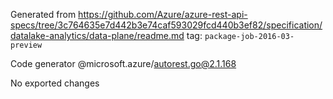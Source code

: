 Generated from https://github.com/Azure/azure-rest-api-specs/tree/3c764635e7d442b3e74caf593029fcd440b3ef82/specification/datalake-analytics/data-plane/readme.md tag: `package-job-2016-03-preview`

Code generator @microsoft.azure/autorest.go@2.1.168

No exported changes